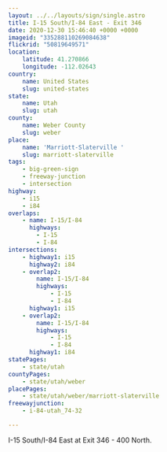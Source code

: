 ```yaml
---
layout: ../../layouts/sign/single.astro
title: I-15 South/I-84 East - Exit 346
date: 2020-12-30 15:46:40 +0000 +0000
imageid: "335288110269084638"
flickrid: "50819649571"
location:
    latitude: 41.270866
    longitude: -112.02643
country:
    name: United States
    slug: united-states
state:
    name: Utah
    slug: utah
county:
    name: Weber County
    slug: weber
place:
    name: 'Marriott-Slaterville '
    slug: marriott-slaterville
tags:
    - big-green-sign
    - freeway-junction
    - intersection
highway:
    - i15
    - i84
overlaps:
    - name: I-15/I-84
      highways:
        - I-15
        - I-84
intersections:
    - highway1: i15
      highway2: i84
    - overlap2:
        name: I-15/I-84
        highways:
            - I-15
            - I-84
      highway1: i15
    - overlap2:
        name: I-15/I-84
        highways:
            - I-15
            - I-84
      highway1: i84
statePages:
    - state/utah
countyPages:
    - state/utah/weber
placePages:
    - state/utah/weber/marriott-slaterville
freewayjunction:
    - i-84-utah_74-32

---
```

I-15 South/I-84 East at Exit 346 - 400 North.